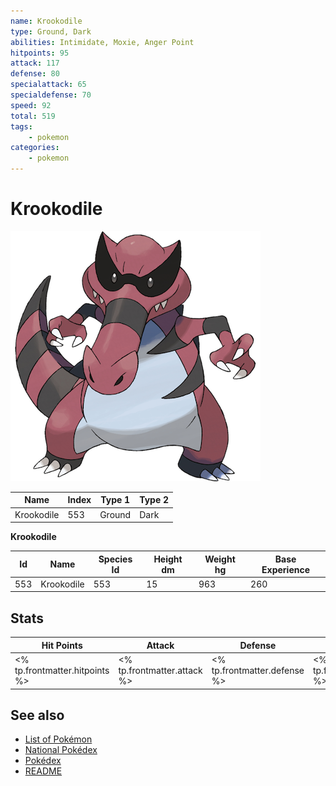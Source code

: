 ```yaml
---
name: Krookodile
type: Ground, Dark
abilities: Intimidate, Moxie, Anger Point
hitpoints: 95
attack: 117
defense: 80
specialattack: 65
specialdefense: 70
speed: 92
total: 519
tags:
    - pokemon
categories:
    - pokemon
---
```


# Krookodile


![Krookodile](images/553.png)

| **Name** | **Index** | **Type 1** | **Type 2** |
|----|----|----|----|
| Krookodile | 553 | Ground | Dark  |

**Krookodile** 




| **Id** | **Name** | **Species Id** | **Height dm** | **Weight hg** | **Base Experience** |
|--------|----------|----------------|------------|------------|---------------------|
| 553 | Krookodile | 553 | 15 | 963 | 260 |



## Stats

| **Hit Points** | **Attack** | **Defense** | **Special Attack** | **Special Defense** | **Speed** | **Total** |
|----------------|------------|-------------|--------------------|---------------------|-----------|-----------|
| <% tp.frontmatter.hitpoints %> | <% tp.frontmatter.attack %> | <% tp.frontmatter.defense %> | <% tp.frontmatter.specialattack %> | <% tp.frontmatter.specialdefense %> | <% tp.frontmatter.speed %> | <% tp.frontmatter.total %> |

## See also

- [List of Pokémon](../pokemon.md)
- [National Pokédex](../national_pokedex.md)
- [Pokédex](../pokedex.md)
- [README](../README.md)

